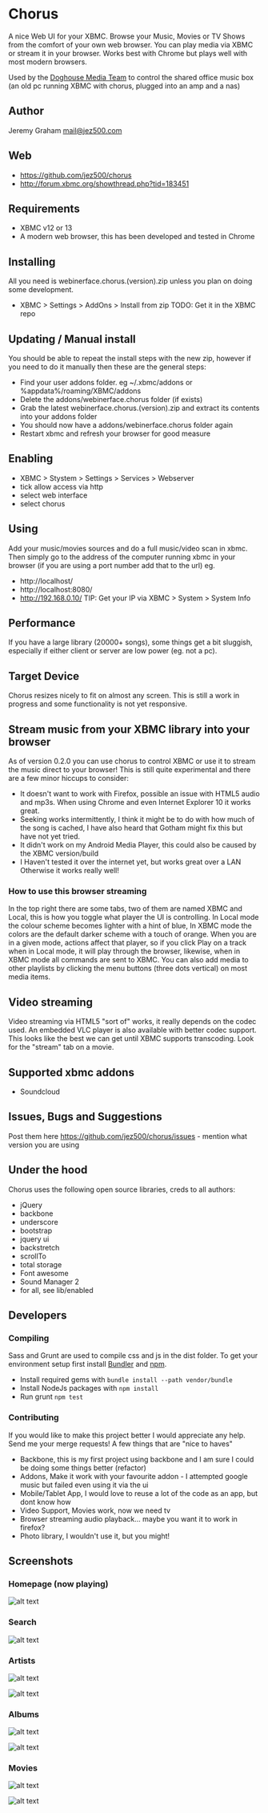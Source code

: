 # Chorus
A nice Web UI for your XBMC. Browse your Music, Movies or TV Shows from the comfort of your
own web browser. You can play media via XBMC or stream it in your browser. Works best with Chrome
but plays well with most modern browsers.

Used by the [Doghouse Media Team](http://dhmedia.com.au) to control the shared office music box
(an old pc running XBMC with chorus, plugged into an amp and a nas)

## Author
Jeremy Graham
mail@jez500.com

## Web
- https://github.com/jez500/chorus
- http://forum.xbmc.org/showthread.php?tid=183451

## Requirements
- XBMC v12 or 13
- A modern web browser, this has been developed and tested in Chrome

## Installing
All you need is webinerface.chorus.(version).zip unless you plan on doing some development.
- XBMC > Settings > AddOns > Install from zip
TODO: Get it in the XBMC repo

## Updating / Manual install
You should be able to repeat the install steps with the new zip, however if you need to do it manually then
these are the general steps:
- Find your user addons folder. eg ~/.xbmc/addons or %appdata%/roaming/XBMC/addons
- Delete the addons/webinerface.chorus folder (if exists)
- Grab the latest webinerface.chorus.(version).zip and extract its contents into your addons folder
- You should now have a addons/webinerface.chorus folder again
- Restart xbmc and refresh your browser for good measure

## Enabling
- XBMC > Stystem > Settings > Services > Webserver
- tick allow access via http
- select web interface
- select chorus

## Using
Add your music/movies sources and do a full music/video scan in xbmc.
Then simply go to the address of the computer running xbmc in your browser
(if you are using a port number add that to the url)
eg.
- http://localhost/
- http://localhost:8080/
- http://192.168.0.10/
TIP: Get your IP via XBMC > System > System Info

## Performance
If you have a large library (20000+ songs), some things get a bit sluggish, especially
if either client or server are low power (eg. not a pc).

## Target Device
Chorus resizes nicely to fit on almost any screen. This is still a work in progress and some functionality is not
yet responsive.


## Stream music from your XBMC library into your browser ##
As of version 0.2.0 you can use chorus to control XBMC or use it to stream the music direct to your browser!
This is still quite experimental and there are a few minor hiccups to consider:
- It doesn't want to work with Firefox, possible an issue with HTML5 audio and mp3s. When using Chrome and even Internet Explorer 10 it works great.
- Seeking works intermittently, I think it might be to do with how much of the song is cached, I have also heard that Gotham might fix this but have not yet tried.
- It didn't work on my Android Media Player, this could also be caused by the XBMC version/build
- I Haven't tested it over the internet yet, but works great over a LAN
Otherwise it works really well!

### How to use this browser streaming ###
In the top right there are some tabs, two of them are named XBMC and Local, this is how you toggle what player the UI
is controlling.  In Local mode the colour scheme becomes lighter with a hint of blue, In XBMC mode the colors are
the default darker scheme with a touch of orange.  When you are in a given mode, actions affect that player, so if you
click Play on a track when in Local mode, it will play through the browser, likewise, when in XBMC mode all commands are
sent to XBMC.  You can also add media to other playlists by clicking the menu buttons (three dots vertical) on most media items.


## Video streaming
Video streaming via HTML5 "sort of" works, it really depends on the codec used. An embedded VLC player is also available with better codec support.
This looks like the best we can get until XBMC supports transcoding. Look for the "stream" tab on a movie.


## Supported xbmc addons
- Soundcloud

## Issues, Bugs and Suggestions
Post them here https://github.com/jez500/chorus/issues - mention what version you are using

## Under the hood
Chorus uses the following open source libraries, creds to all authors:

- jQuery
- backbone
- underscore
- bootstrap
- jquery ui
- backstretch
- scrollTo
- total storage
- Font awesome
- Sound Manager 2
- for all, see lib/enabled

## Developers


### Compiling
Sass and Grunt are used to compile css and js in the dist folder.
To get your environment setup first install [Bundler](http://bundler.io) and [npm](https://www.npmjs.org/).
- Install required gems with `bundle install --path vendor/bundle`
- Install NodeJs packages with `npm install`
- Run grunt `npm test`

### Contributing
If you would like to make this project better I would appreciate any help. Send me your merge requests!
A few things that are "nice to haves"

- Backbone, this is my first project using backbone and I am sure I could be doing some things better (refactor)
- Addons, Make it work with your favourite addon - I attempted google music but failed even using it via the ui
- Mobile/Tablet App, I would love to reuse a lot of the code as an app, but dont know how
- Video Support, Movies work, now we need tv
- Browser streaming audio playback... maybe you want it to work in firefox?
- Photo library, I wouldn't use it, but you might!

## Screenshots

### Homepage (now playing)
![alt text](https://raw2.github.com/jez500/chorus/master/screenshots/home.jpg "Homepage/Now Playing")

### Search
![alt text](https://raw2.github.com/jez500/chorus/master/screenshots/search.jpg "Search")

### Artists
![alt text](https://raw2.github.com/jez500/chorus/master/screenshots/artist.jpg "Artists")

![alt text](https://raw2.github.com/jez500/chorus/master/screenshots/artist1.jpg "Artists Landing")

### Albums
![alt text](https://raw2.github.com/jez500/chorus/master/screenshots/album.jpg "Albums")

![alt text](https://raw2.github.com/jez500/chorus/master/screenshots/album1.jpg "Albums landing")

### Movies
![alt text](https://raw2.github.com/jez500/chorus/master/screenshots/movies.jpg "Movies")

![alt text](https://raw2.github.com/jez500/chorus/master/screenshots/movie.jpg "Movie")
